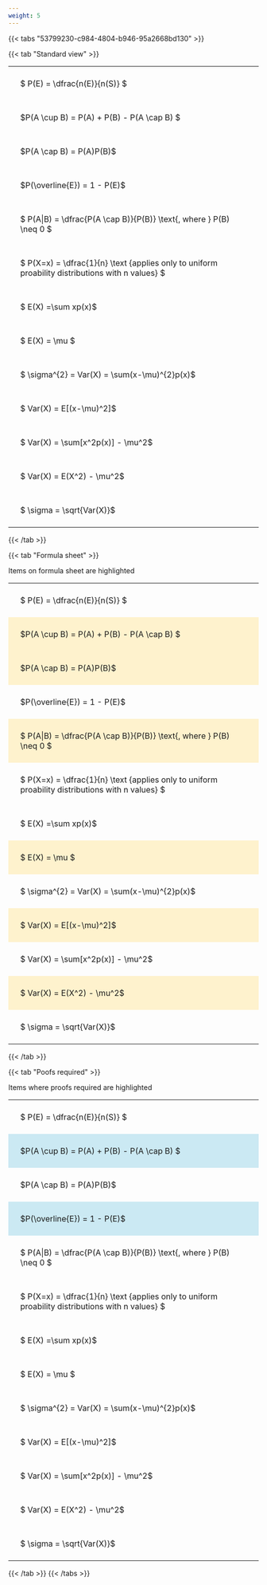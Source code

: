 ```yaml
---
weight: 5
---
```


{{< tabs "53799230-c984-4804-b946-95a2668bd130" >}}

{{< tab "Standard view" >}}

<style type="text/css">
#T_21be0 th.col_heading {
  text-align: left;
  font-size: 1em;
}
#T_21be0 td {
  text-align: left;
  font-size: 1em;
  padding: 1.5em;
}
</style>
<table id="T_21be0">
  <thead>
  </thead>
  <tbody>
    <tr>
      <td id="T_21be0_row0_col0" class="data row0 col0" >$ P(E) = \dfrac{n(E)}{n(S)} $</td>
    </tr>
    <tr>
      <td id="T_21be0_row1_col0" class="data row1 col0" >$P(A \cup B) = P(A) + P(B) - P(A \cap B) $</td>
    </tr>
    <tr>
      <td id="T_21be0_row2_col0" class="data row2 col0" >$P(A \cap B)  = P(A)P(B)$</td>
    </tr>
    <tr>
      <td id="T_21be0_row3_col0" class="data row3 col0" >$P(\overline{E}) = 1 - P(E)$</td>
    </tr>
    <tr>
      <td id="T_21be0_row4_col0" class="data row4 col0" >$ P(A|B) = \dfrac{P(A \cap B)}{P(B)} \text{, where } P(B) \neq 0 $</td>
    </tr>
    <tr>
      <td id="T_21be0_row5_col0" class="data row5 col0" >$ P(X=x) =  \dfrac{1}{n} 
\text {applies only to uniform proability distributions with n values} $</td>
    </tr>
    <tr>
      <td id="T_21be0_row6_col0" class="data row6 col0" >$ E(X) =\sum xp(x)$</td>
    </tr>
    <tr>
      <td id="T_21be0_row7_col0" class="data row7 col0" >$ E(X) = \mu $</td>
    </tr>
    <tr>
      <td id="T_21be0_row8_col0" class="data row8 col0" >$ \sigma^{2} = Var(X) = \sum(x-\mu)^{2}p(x)$</td>
    </tr>
    <tr>
      <td id="T_21be0_row9_col0" class="data row9 col0" >$ Var(X) = E[(x-\mu)^2]$</td>
    </tr>
    <tr>
      <td id="T_21be0_row10_col0" class="data row10 col0" >$ Var(X) = \sum[x^2p(x)] - \mu^2$</td>
    </tr>
    <tr>
      <td id="T_21be0_row11_col0" class="data row11 col0" >$ Var(X) = E(X^2) - \mu^2$</td>
    </tr>
    <tr>
      <td id="T_21be0_row12_col0" class="data row12 col0" >$ \sigma = \sqrt{Var(X)}$</td>
    </tr>
  </tbody>
</table>
{{< /tab >}}

{{< tab "Formula sheet" >}}

Items on formula sheet are highlighted 
<br>
<style type="text/css">
#T_0d765 th.col_heading {
  text-align: left;
  font-size: 1em;
}
#T_0d765 td {
  text-align: left;
  font-size: 1em;
  padding: 1.5em;
}
#T_0d765_row0_col0, #T_0d765_row3_col0, #T_0d765_row5_col0, #T_0d765_row6_col0, #T_0d765_row8_col0, #T_0d765_row10_col0, #T_0d765_row12_col0 {
  background-color: rgba(0,0,0,0);
}
#T_0d765_row1_col0, #T_0d765_row2_col0, #T_0d765_row4_col0, #T_0d765_row7_col0, #T_0d765_row9_col0, #T_0d765_row11_col0 {
  background-color: rgba(255,194,10, 0.2);
}
</style>
<table id="T_0d765">
  <thead>
  </thead>
  <tbody>
    <tr>
      <td id="T_0d765_row0_col0" class="data row0 col0" >$ P(E) = \dfrac{n(E)}{n(S)} $</td>
    </tr>
    <tr>
      <td id="T_0d765_row1_col0" class="data row1 col0" >$P(A \cup B) = P(A) + P(B) - P(A \cap B) $</td>
    </tr>
    <tr>
      <td id="T_0d765_row2_col0" class="data row2 col0" >$P(A \cap B)  = P(A)P(B)$</td>
    </tr>
    <tr>
      <td id="T_0d765_row3_col0" class="data row3 col0" >$P(\overline{E}) = 1 - P(E)$</td>
    </tr>
    <tr>
      <td id="T_0d765_row4_col0" class="data row4 col0" >$ P(A|B) = \dfrac{P(A \cap B)}{P(B)} \text{, where } P(B) \neq 0 $</td>
    </tr>
    <tr>
      <td id="T_0d765_row5_col0" class="data row5 col0" >$ P(X=x) =  \dfrac{1}{n} 
\text {applies only to uniform proability distributions with n values} $</td>
    </tr>
    <tr>
      <td id="T_0d765_row6_col0" class="data row6 col0" >$ E(X) =\sum xp(x)$</td>
    </tr>
    <tr>
      <td id="T_0d765_row7_col0" class="data row7 col0" >$ E(X) = \mu $</td>
    </tr>
    <tr>
      <td id="T_0d765_row8_col0" class="data row8 col0" >$ \sigma^{2} = Var(X) = \sum(x-\mu)^{2}p(x)$</td>
    </tr>
    <tr>
      <td id="T_0d765_row9_col0" class="data row9 col0" >$ Var(X) = E[(x-\mu)^2]$</td>
    </tr>
    <tr>
      <td id="T_0d765_row10_col0" class="data row10 col0" >$ Var(X) = \sum[x^2p(x)] - \mu^2$</td>
    </tr>
    <tr>
      <td id="T_0d765_row11_col0" class="data row11 col0" >$ Var(X) = E(X^2) - \mu^2$</td>
    </tr>
    <tr>
      <td id="T_0d765_row12_col0" class="data row12 col0" >$ \sigma = \sqrt{Var(X)}$</td>
    </tr>
  </tbody>
</table>
{{< /tab >}}

{{< tab "Poofs required" >}}

Items where proofs required are highlighted 
<br>
<style type="text/css">
#T_25255 th.col_heading {
  text-align: left;
  font-size: 1em;
}
#T_25255 td {
  text-align: left;
  font-size: 1em;
  padding: 1.5em;
}
#T_25255_row0_col0, #T_25255_row2_col0, #T_25255_row4_col0, #T_25255_row5_col0, #T_25255_row6_col0, #T_25255_row7_col0, #T_25255_row8_col0, #T_25255_row9_col0, #T_25255_row10_col0, #T_25255_row11_col0, #T_25255_row12_col0 {
  background-color: rgba(0,0,0,0);
}
#T_25255_row1_col0, #T_25255_row3_col0 {
  background-color: rgba(0,150,200, 0.2);
}
</style>
<table id="T_25255">
  <thead>
  </thead>
  <tbody>
    <tr>
      <td id="T_25255_row0_col0" class="data row0 col0" >$ P(E) = \dfrac{n(E)}{n(S)} $</td>
    </tr>
    <tr>
      <td id="T_25255_row1_col0" class="data row1 col0" >$P(A \cup B) = P(A) + P(B) - P(A \cap B) $</td>
    </tr>
    <tr>
      <td id="T_25255_row2_col0" class="data row2 col0" >$P(A \cap B)  = P(A)P(B)$</td>
    </tr>
    <tr>
      <td id="T_25255_row3_col0" class="data row3 col0" >$P(\overline{E}) = 1 - P(E)$</td>
    </tr>
    <tr>
      <td id="T_25255_row4_col0" class="data row4 col0" >$ P(A|B) = \dfrac{P(A \cap B)}{P(B)} \text{, where } P(B) \neq 0 $</td>
    </tr>
    <tr>
      <td id="T_25255_row5_col0" class="data row5 col0" >$ P(X=x) =  \dfrac{1}{n} 
\text {applies only to uniform proability distributions with n values} $</td>
    </tr>
    <tr>
      <td id="T_25255_row6_col0" class="data row6 col0" >$ E(X) =\sum xp(x)$</td>
    </tr>
    <tr>
      <td id="T_25255_row7_col0" class="data row7 col0" >$ E(X) = \mu $</td>
    </tr>
    <tr>
      <td id="T_25255_row8_col0" class="data row8 col0" >$ \sigma^{2} = Var(X) = \sum(x-\mu)^{2}p(x)$</td>
    </tr>
    <tr>
      <td id="T_25255_row9_col0" class="data row9 col0" >$ Var(X) = E[(x-\mu)^2]$</td>
    </tr>
    <tr>
      <td id="T_25255_row10_col0" class="data row10 col0" >$ Var(X) = \sum[x^2p(x)] - \mu^2$</td>
    </tr>
    <tr>
      <td id="T_25255_row11_col0" class="data row11 col0" >$ Var(X) = E(X^2) - \mu^2$</td>
    </tr>
    <tr>
      <td id="T_25255_row12_col0" class="data row12 col0" >$ \sigma = \sqrt{Var(X)}$</td>
    </tr>
  </tbody>
</table>
{{< /tab >}}
{{< /tabs >}}